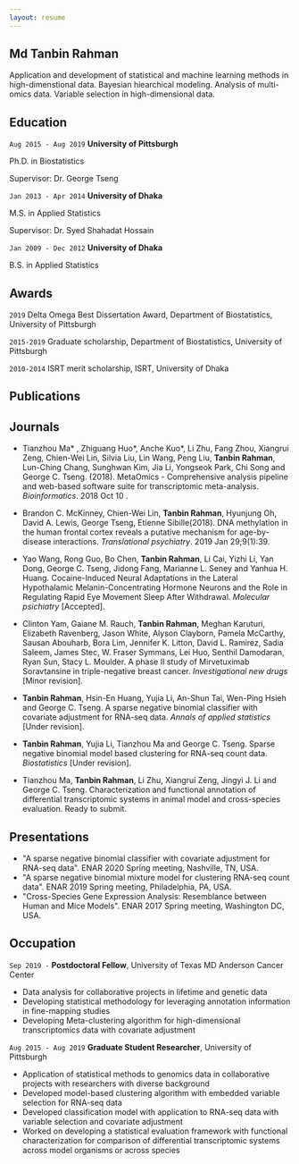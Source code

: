 ```yaml
---
layout: resume
---
```

## Md Tanbin Rahman

Application and development of statistical and machine learning methods in high-dimenstional data. Bayesian hiearchical modeling. Analysis of multi-omics data. Variable selection in high-dimensional data. 

## Education

`Aug 2015 - Aug 2019`
__University of Pittsburgh__

Ph.D. in Biostatistics

Supervisor: Dr. George Tseng

`Jan 2013 - Apr 2014`
__University of Dhaka__

M.S. in Applied Statistics 

Supervisor: Dr. Syed Shahadat Hossain

`Jan 2009 - Dec 2012`
__University of Dhaka__

B.S. in Applied Statistics

## Awards

`2019`
Delta Omega Best Dissertation Award, Department of Biostatistics, University of Pittsburgh 

`2015-2019`
Graduate scholarship, Department of Biostatistics, University of Pittsburgh

`2010-2014`
ISRT merit scholarship, ISRT, University of Dhaka
## Publications

<!-- A list is also available [online](https://scholar.google.co.uk/citations?user=LTOTl0YAAAAJ) -->

## Journals

- Tianzhou Ma* , Zhiguang Huo*, Anche Kuo*, Li Zhu, Fang Zhou, Xiangrui Zeng, Chien-Wei Lin, Silvia Liu, Lin Wang, Peng Liu, **Tanbin Rahman**, Lun-Ching Chang, Sunghwan Kim, Jia Li, Yongseok Park, Chi Song and George C. Tseng. (2018). MetaOmics - Comprehensive analysis pipeline and web-based software suite for transcriptomic meta-analysis. *Bioinformatics*. 2018 Oct 10 .

- Brandon C. McKinney, Chien-Wei Lin, **Tanbin Rahman**, Hyunjung Oh, David A. Lewis, George Tseng, Etienne Sibille(2018). DNA methylation in the human frontal cortex reveals a putative mechanism for age-by-disease interactions. *Translational psychiatry*. 2019 Jan 29;9(1):39.

- Yao Wang, Rong  Guo, Bo Chen, **Tanbin Rahman**, Li Cai, Yizhi Li, Yan Dong, George C. Tseng, Jidong Fang, Marianne L. Seney and Yanhua H. Huang. Cocaine-Induced Neural Adaptations in the Lateral Hypothalamic Melanin-Concentrating Hormone Neurons and the Role in Regulating Rapid Eye Movement Sleep After Withdrawal. *Molecular psichiatry* [Accepted].

 
- Clinton Yam, Gaiane M. Rauch, **Tanbin Rahman**, Meghan Karuturi, Elizabeth Ravenberg, Jason White, Alyson Clayborn, Pamela McCarthy, Sausan Abouharb, Bora Lim, Jennifer K. Litton, David L. Ramirez, Sadia Saleem, James Stec, W. Fraser Symmans, Lei Huo, Senthil Damodaran, Ryan Sun, Stacy L. Moulder. A phase II study of Mirvetuximab Soravtansine in triple-negative breast cancer.  *Investigational new drugs* [Minor revision].

- **Tanbin Rahman**,  Hsin-En Huang, Yujia Li, An-Shun Tai, Wen-Ping Hsieh and George C. Tseng. A sparse negative binomial classifier with covariate adjustment for RNA-seq data. *Annals of applied statistics* [Under revision].

- **Tanbin Rahman**, Yujia Li, Tianzhou Ma and George C. Tseng. Sparse negative binomial model based clustering for RNA-seq count data. *Biostatistics* [Under revision]. 


- Tianzhou Ma, **Tanbin Rahman**, Li Zhu, Xiangrui Zeng, Jingyi J. Li and George C. Tseng. Characterization and functional annotation of differential transcriptomic systems in animal model and cross-species evaluation. Ready to submit.



## Presentations

- "A sparse negative binomial classifier with covariate adjustment for RNA-seq data". ENAR 2020 Spring meeting, Nashville, TN, USA.
- "A sparse negative binomial mixture model for clustering RNA-seq count data". ENAR 2019 Spring meeting, Philadelphia, PA, USA.
- "Cross-Species Gene Expression Analysis: Resemblance between Human and Mice Models". ENAR 2017 Spring meeting, Washington DC, USA.

## Occupation

`Sep 2019 -`
__Postdoctoral Fellow__, University of Texas MD Anderson Cancer Center 

- Data analysis for collaborative projects in lifetime and genetic data 
- Developing statistical methodology for leveraging annotation information in fine-mapping studies
- Developing Meta-clustering algorithm for high-dimensional transcriptomics data with covariate adjustment 

`Aug 2015 - Aug 2019`
__Graduate Student Researcher__, University of Pittsburgh 

- Application of statistical methods to genomics data in collaborative projects with researchers with diverse background
- Developed model-based clustering algorithm with embedded variable selection for RNA-seq data
- Developed classification model with application to RNA-seq data with variable selection and covariate adjustment
- Worked on developing a statistical evaluation framework with functional characterization for comparison of differential transcriptomic systems across model organisms or across species


<!-- ### Footer

Last updated: October 2020 -->


